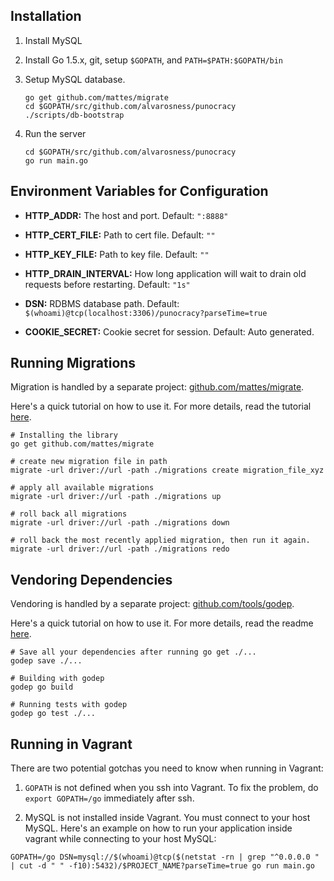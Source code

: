 ## Installation

1. Install MySQL

2. Install Go 1.5.x, git, setup `$GOPATH`, and `PATH=$PATH:$GOPATH/bin`

3. Setup MySQL database.
    ```
    go get github.com/mattes/migrate
    cd $GOPATH/src/github.com/alvarosness/punocracy
    ./scripts/db-bootstrap
    ```

4. Run the server
    ```
    cd $GOPATH/src/github.com/alvarosness/punocracy
    go run main.go
    ```


## Environment Variables for Configuration

* **HTTP_ADDR:** The host and port. Default: `":8888"`

* **HTTP_CERT_FILE:** Path to cert file. Default: `""`

* **HTTP_KEY_FILE:** Path to key file. Default: `""`

* **HTTP_DRAIN_INTERVAL:** How long application will wait to drain old requests before restarting. Default: `"1s"`

* **DSN:** RDBMS database path. Default: `$(whoami)@tcp(localhost:3306)/punocracy?parseTime=true`

* **COOKIE_SECRET:** Cookie secret for session. Default: Auto generated.


## Running Migrations

Migration is handled by a separate project: [github.com/mattes/migrate](https://github.com/mattes/migrate).

Here's a quick tutorial on how to use it. For more details, read the tutorial [here](https://github.com/mattes/migrate#usage-from-terminal).
```
# Installing the library
go get github.com/mattes/migrate

# create new migration file in path
migrate -url driver://url -path ./migrations create migration_file_xyz

# apply all available migrations
migrate -url driver://url -path ./migrations up

# roll back all migrations
migrate -url driver://url -path ./migrations down

# roll back the most recently applied migration, then run it again.
migrate -url driver://url -path ./migrations redo
```


## Vendoring Dependencies

Vendoring is handled by a separate project: [github.com/tools/godep](https://github.com/tools/godep).

Here's a quick tutorial on how to use it. For more details, read the readme [here](https://github.com/tools/godep#godep).
```
# Save all your dependencies after running go get ./...
godep save ./...

# Building with godep
godep go build

# Running tests with godep
godep go test ./...
```


## Running in Vagrant

There are two potential gotchas you need to know when running in Vagrant:

1. `GOPATH` is not defined when you ssh into Vagrant. To fix the problem, do `export GOPATH=/go` immediately after ssh.

2. MySQL is not installed inside Vagrant. You must connect to your host MySQL. Here's an example on how to run your application inside vagrant while connecting to your host MySQL:
```
GOPATH=/go DSN=mysql://$(whoami)@tcp($(netstat -rn | grep "^0.0.0.0 " | cut -d " " -f10):5432)/$PROJECT_NAME?parseTime=true go run main.go
```
